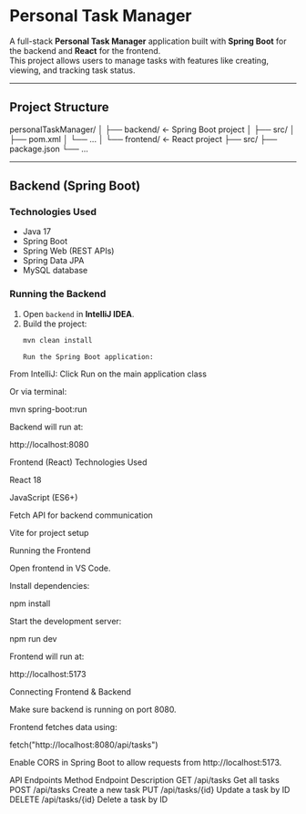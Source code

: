 # Personal Task Manager

A full-stack **Personal Task Manager** application built with **Spring Boot** for the backend and **React** for the frontend.  
This project allows users to manage tasks with features like creating, viewing, and tracking task status.

---

## **Project Structure**

personalTaskManager/
│
├── backend/ ← Spring Boot project
│ ├── src/
│ ├── pom.xml
│ └── ...
│
└── frontend/ ← React project
├── src/
├── package.json
└── ...


---

## **Backend (Spring Boot)**

### **Technologies Used**
- Java 17
- Spring Boot
- Spring Web (REST APIs)
- Spring Data JPA 
-  MySQL database

### **Running the Backend**
1. Open `backend` in **IntelliJ IDEA**.  
2. Build the project:
   ```bash
   mvn clean install

   Run the Spring Boot application:

From IntelliJ: Click Run on the main application class

Or via terminal:

mvn spring-boot:run


Backend will run at:

http://localhost:8080

Frontend (React)
Technologies Used

React 18

JavaScript (ES6+)

Fetch API for backend communication

Vite for project setup

Running the Frontend

Open frontend in VS Code.

Install dependencies:

npm install


Start the development server:

npm run dev


Frontend will run at:

http://localhost:5173

Connecting Frontend & Backend

Make sure backend is running on port 8080.

Frontend fetches data using:

fetch("http://localhost:8080/api/tasks")


Enable CORS in Spring Boot to allow requests from http://localhost:5173.

API Endpoints
Method	Endpoint	Description
GET	/api/tasks	Get all tasks
POST	/api/tasks	Create a new task
PUT	/api/tasks/{id}	Update a task by ID
DELETE	/api/tasks/{id}	Delete a task by ID
